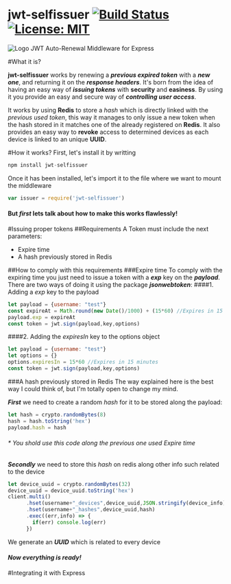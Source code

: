 # jwt-selfissuer  [![Build Status](https://travis-ci.com/josegrobles/jwt-selfissuer.svg?token=7JpgXMQqSWYBts2sAmZb&branch=master)](https://travis-ci.com/josegrobles/jwt-selfissuer) [![License: MIT](https://img.shields.io/badge/License-MIT-yellow.svg)](https://opensource.org/licenses/MIT)

![Logo](https://github.com/josegrobles/jwt-selfissuer/wiki/images/unspecified.png)
JWT Auto-Renewal Middleware for Express

#What it is?

**jwt-selfissuer** works by renewing a ***previous expired token*** with a ***new one***, and returning it on the ***response headers***. It's born from the idea of having an easy way of ***issuing tokens*** with **security** and **easiness**. By using it you provide an easy and secure way of ***controlling user access***.

It works by using **Redis** to store a *hash* which is directly linked with the *previous used token*, this way it manages to only issue a new token when the hash stored in it matches one of the already registered on **Redis**. It also provides an easy way to **revoke** access to determined devices as each device is linked to an unique **UUID**.

#How it works?
First, let's install it by writting
```javascript
npm install jwt-selfissuer
```
Once it has been installed, let's import it to the file where we want to mount the middleware
```javascript
var issuer = require('jwt-selfissuer')
```  
#### But ***first*** lets talk about how to make this works flawlessly!
#Issuing proper tokens
##Requirements
A Token must include the next parameters:
- Expire time
- A hash previously stored in Redis

##How to comply with this requirements
###Expire time
To comply with the expiring time you just need to issue a token with a ***exp*** key on the ***payload***.
There are two ways of doing it using the package ***jsonwebtoken***:
####1. Adding a *exp* key to the payload
```javascript
let payload = {username: "test"}
const expireAt = Math.round(new Date()/1000) + (15*60) //Expires in 15 minutes
payload.exp = expireAt
const token = jwt.sign(payload,key,options)
```
####2. Adding the *expiresIn* key to the options object
```javascript
let payload = {username: "test"}
let options = {}
options.expiresIn = 15*60 //Expires in 15 minutes
const token = jwt.sign(payload,key,options)
```
###A hash previously stored in Redis
The way explained here is the best way I could think of, but I'm totally open to change my mind.

***First*** we need to create a random *hash* for it to be stored along the payload:
```javascript
let hash = crypto.randomBytes(8)
hash = hash.toString('hex')
payload.hash = hash
```
###### * You shold use this code along the previous one used *Expire time*

***Secondly*** we need to store this *hash* on redis along other info such related to the device
```javascript
let device_uuid = crypto.randomBytes(32)
device_uuid = device_uuid.toString('hex')
client.multi()
      .hset(username+"_devices",device_uuid,JSON.stringify(device_info))
      .hset(username+"_hashes",device_uuid,hash)
      .exec((err,info) => {
        if(err) console.log(err)
      })
```
We generate an ***UUID*** which is related to every device
#### *Now everything is ready!*
#Integrating it with Express
